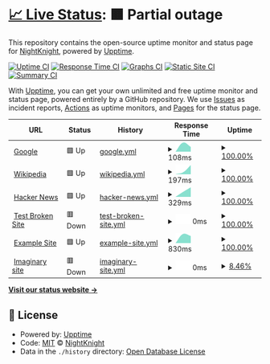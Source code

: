 # [📈 Live Status](https://Deadreyo.github.io/upptime-test): <!--live status--> **🟧 Partial outage**

This repository contains the open-source uptime monitor and status page for [NightKnight](https://www.linkedin.com/in/ahmed-mohamed-atwa/), powered by [Upptime](https://github.com/upptime/upptime).

[![Uptime CI](https://github.com/Deadreyo/upptime-test/workflows/Uptime%20CI/badge.svg)](https://github.com/Deadreyo/upptime-test/actions?query=workflow%3A%22Uptime+CI%22)
[![Response Time CI](https://github.com/Deadreyo/upptime-test/workflows/Response%20Time%20CI/badge.svg)](https://github.com/Deadreyo/upptime-test/actions?query=workflow%3A%22Response+Time+CI%22)
[![Graphs CI](https://github.com/Deadreyo/upptime-test/workflows/Graphs%20CI/badge.svg)](https://github.com/Deadreyo/upptime-test/actions?query=workflow%3A%22Graphs+CI%22)
[![Static Site CI](https://github.com/Deadreyo/upptime-test/workflows/Static%20Site%20CI/badge.svg)](https://github.com/Deadreyo/upptime-test/actions?query=workflow%3A%22Static+Site+CI%22)
[![Summary CI](https://github.com/Deadreyo/upptime-test/workflows/Summary%20CI/badge.svg)](https://github.com/Deadreyo/upptime-test/actions?query=workflow%3A%22Summary+CI%22)

With [Upptime](https://upptime.js.org), you can get your own unlimited and free uptime monitor and status page, powered entirely by a GitHub repository. We use [Issues](https://github.com/Deadreyo/upptime-test/issues) as incident reports, [Actions](https://github.com/Deadreyo/upptime-test/actions) as uptime monitors, and [Pages](https://Deadreyo.github.io/upptime-test) for the status page.

<!--start: status pages-->
<!-- This summary is generated by Upptime (https://github.com/upptime/upptime) -->
<!-- Do not edit this manually, your changes will be overwritten -->
<!-- prettier-ignore -->
| URL | Status | History | Response Time | Uptime |
| --- | ------ | ------- | ------------- | ------ |
| <img alt="" src="https://icons.duckduckgo.com/ip3/www.google.com.ico" height="13"> [Google](https://www.google.com) | 🟩 Up | [google.yml](https://github.com/Deadreyo/upptime-test/commits/HEAD/history/google.yml) | <details><summary><img alt="Response time graph" src="./graphs/google/response-time-week.png" height="20"> 108ms</summary><br><a href="https://Deadreyo.github.io/upptime-test/history/google"><img alt="Response time 108" src="https://img.shields.io/endpoint?url=https%3A%2F%2Fraw.githubusercontent.com%2FDeadreyo%2Fupptime-test%2FHEAD%2Fapi%2Fgoogle%2Fresponse-time.json"></a><br><a href="https://Deadreyo.github.io/upptime-test/history/google"><img alt="24-hour response time 108" src="https://img.shields.io/endpoint?url=https%3A%2F%2Fraw.githubusercontent.com%2FDeadreyo%2Fupptime-test%2FHEAD%2Fapi%2Fgoogle%2Fresponse-time-day.json"></a><br><a href="https://Deadreyo.github.io/upptime-test/history/google"><img alt="7-day response time 108" src="https://img.shields.io/endpoint?url=https%3A%2F%2Fraw.githubusercontent.com%2FDeadreyo%2Fupptime-test%2FHEAD%2Fapi%2Fgoogle%2Fresponse-time-week.json"></a><br><a href="https://Deadreyo.github.io/upptime-test/history/google"><img alt="30-day response time 108" src="https://img.shields.io/endpoint?url=https%3A%2F%2Fraw.githubusercontent.com%2FDeadreyo%2Fupptime-test%2FHEAD%2Fapi%2Fgoogle%2Fresponse-time-month.json"></a><br><a href="https://Deadreyo.github.io/upptime-test/history/google"><img alt="1-year response time 108" src="https://img.shields.io/endpoint?url=https%3A%2F%2Fraw.githubusercontent.com%2FDeadreyo%2Fupptime-test%2FHEAD%2Fapi%2Fgoogle%2Fresponse-time-year.json"></a></details> | <details><summary><a href="https://Deadreyo.github.io/upptime-test/history/google">100.00%</a></summary><a href="https://Deadreyo.github.io/upptime-test/history/google"><img alt="All-time uptime 100.00%" src="https://img.shields.io/endpoint?url=https%3A%2F%2Fraw.githubusercontent.com%2FDeadreyo%2Fupptime-test%2FHEAD%2Fapi%2Fgoogle%2Fuptime.json"></a><br><a href="https://Deadreyo.github.io/upptime-test/history/google"><img alt="24-hour uptime 100.00%" src="https://img.shields.io/endpoint?url=https%3A%2F%2Fraw.githubusercontent.com%2FDeadreyo%2Fupptime-test%2FHEAD%2Fapi%2Fgoogle%2Fuptime-day.json"></a><br><a href="https://Deadreyo.github.io/upptime-test/history/google"><img alt="7-day uptime 100.00%" src="https://img.shields.io/endpoint?url=https%3A%2F%2Fraw.githubusercontent.com%2FDeadreyo%2Fupptime-test%2FHEAD%2Fapi%2Fgoogle%2Fuptime-week.json"></a><br><a href="https://Deadreyo.github.io/upptime-test/history/google"><img alt="30-day uptime 100.00%" src="https://img.shields.io/endpoint?url=https%3A%2F%2Fraw.githubusercontent.com%2FDeadreyo%2Fupptime-test%2FHEAD%2Fapi%2Fgoogle%2Fuptime-month.json"></a><br><a href="https://Deadreyo.github.io/upptime-test/history/google"><img alt="1-year uptime 100.00%" src="https://img.shields.io/endpoint?url=https%3A%2F%2Fraw.githubusercontent.com%2FDeadreyo%2Fupptime-test%2FHEAD%2Fapi%2Fgoogle%2Fuptime-year.json"></a></details>
| <img alt="" src="https://icons.duckduckgo.com/ip3/en.wikipedia.org.ico" height="13"> [Wikipedia](https://en.wikipedia.org) | 🟩 Up | [wikipedia.yml](https://github.com/Deadreyo/upptime-test/commits/HEAD/history/wikipedia.yml) | <details><summary><img alt="Response time graph" src="./graphs/wikipedia/response-time-week.png" height="20"> 197ms</summary><br><a href="https://Deadreyo.github.io/upptime-test/history/wikipedia"><img alt="Response time 197" src="https://img.shields.io/endpoint?url=https%3A%2F%2Fraw.githubusercontent.com%2FDeadreyo%2Fupptime-test%2FHEAD%2Fapi%2Fwikipedia%2Fresponse-time.json"></a><br><a href="https://Deadreyo.github.io/upptime-test/history/wikipedia"><img alt="24-hour response time 197" src="https://img.shields.io/endpoint?url=https%3A%2F%2Fraw.githubusercontent.com%2FDeadreyo%2Fupptime-test%2FHEAD%2Fapi%2Fwikipedia%2Fresponse-time-day.json"></a><br><a href="https://Deadreyo.github.io/upptime-test/history/wikipedia"><img alt="7-day response time 197" src="https://img.shields.io/endpoint?url=https%3A%2F%2Fraw.githubusercontent.com%2FDeadreyo%2Fupptime-test%2FHEAD%2Fapi%2Fwikipedia%2Fresponse-time-week.json"></a><br><a href="https://Deadreyo.github.io/upptime-test/history/wikipedia"><img alt="30-day response time 197" src="https://img.shields.io/endpoint?url=https%3A%2F%2Fraw.githubusercontent.com%2FDeadreyo%2Fupptime-test%2FHEAD%2Fapi%2Fwikipedia%2Fresponse-time-month.json"></a><br><a href="https://Deadreyo.github.io/upptime-test/history/wikipedia"><img alt="1-year response time 197" src="https://img.shields.io/endpoint?url=https%3A%2F%2Fraw.githubusercontent.com%2FDeadreyo%2Fupptime-test%2FHEAD%2Fapi%2Fwikipedia%2Fresponse-time-year.json"></a></details> | <details><summary><a href="https://Deadreyo.github.io/upptime-test/history/wikipedia">100.00%</a></summary><a href="https://Deadreyo.github.io/upptime-test/history/wikipedia"><img alt="All-time uptime 100.00%" src="https://img.shields.io/endpoint?url=https%3A%2F%2Fraw.githubusercontent.com%2FDeadreyo%2Fupptime-test%2FHEAD%2Fapi%2Fwikipedia%2Fuptime.json"></a><br><a href="https://Deadreyo.github.io/upptime-test/history/wikipedia"><img alt="24-hour uptime 100.00%" src="https://img.shields.io/endpoint?url=https%3A%2F%2Fraw.githubusercontent.com%2FDeadreyo%2Fupptime-test%2FHEAD%2Fapi%2Fwikipedia%2Fuptime-day.json"></a><br><a href="https://Deadreyo.github.io/upptime-test/history/wikipedia"><img alt="7-day uptime 100.00%" src="https://img.shields.io/endpoint?url=https%3A%2F%2Fraw.githubusercontent.com%2FDeadreyo%2Fupptime-test%2FHEAD%2Fapi%2Fwikipedia%2Fuptime-week.json"></a><br><a href="https://Deadreyo.github.io/upptime-test/history/wikipedia"><img alt="30-day uptime 100.00%" src="https://img.shields.io/endpoint?url=https%3A%2F%2Fraw.githubusercontent.com%2FDeadreyo%2Fupptime-test%2FHEAD%2Fapi%2Fwikipedia%2Fuptime-month.json"></a><br><a href="https://Deadreyo.github.io/upptime-test/history/wikipedia"><img alt="1-year uptime 100.00%" src="https://img.shields.io/endpoint?url=https%3A%2F%2Fraw.githubusercontent.com%2FDeadreyo%2Fupptime-test%2FHEAD%2Fapi%2Fwikipedia%2Fuptime-year.json"></a></details>
| <img alt="" src="https://icons.duckduckgo.com/ip3/news.ycombinator.com.ico" height="13"> [Hacker News](https://news.ycombinator.com) | 🟩 Up | [hacker-news.yml](https://github.com/Deadreyo/upptime-test/commits/HEAD/history/hacker-news.yml) | <details><summary><img alt="Response time graph" src="./graphs/hacker-news/response-time-week.png" height="20"> 329ms</summary><br><a href="https://Deadreyo.github.io/upptime-test/history/hacker-news"><img alt="Response time 329" src="https://img.shields.io/endpoint?url=https%3A%2F%2Fraw.githubusercontent.com%2FDeadreyo%2Fupptime-test%2FHEAD%2Fapi%2Fhacker-news%2Fresponse-time.json"></a><br><a href="https://Deadreyo.github.io/upptime-test/history/hacker-news"><img alt="24-hour response time 329" src="https://img.shields.io/endpoint?url=https%3A%2F%2Fraw.githubusercontent.com%2FDeadreyo%2Fupptime-test%2FHEAD%2Fapi%2Fhacker-news%2Fresponse-time-day.json"></a><br><a href="https://Deadreyo.github.io/upptime-test/history/hacker-news"><img alt="7-day response time 329" src="https://img.shields.io/endpoint?url=https%3A%2F%2Fraw.githubusercontent.com%2FDeadreyo%2Fupptime-test%2FHEAD%2Fapi%2Fhacker-news%2Fresponse-time-week.json"></a><br><a href="https://Deadreyo.github.io/upptime-test/history/hacker-news"><img alt="30-day response time 329" src="https://img.shields.io/endpoint?url=https%3A%2F%2Fraw.githubusercontent.com%2FDeadreyo%2Fupptime-test%2FHEAD%2Fapi%2Fhacker-news%2Fresponse-time-month.json"></a><br><a href="https://Deadreyo.github.io/upptime-test/history/hacker-news"><img alt="1-year response time 329" src="https://img.shields.io/endpoint?url=https%3A%2F%2Fraw.githubusercontent.com%2FDeadreyo%2Fupptime-test%2FHEAD%2Fapi%2Fhacker-news%2Fresponse-time-year.json"></a></details> | <details><summary><a href="https://Deadreyo.github.io/upptime-test/history/hacker-news">100.00%</a></summary><a href="https://Deadreyo.github.io/upptime-test/history/hacker-news"><img alt="All-time uptime 100.00%" src="https://img.shields.io/endpoint?url=https%3A%2F%2Fraw.githubusercontent.com%2FDeadreyo%2Fupptime-test%2FHEAD%2Fapi%2Fhacker-news%2Fuptime.json"></a><br><a href="https://Deadreyo.github.io/upptime-test/history/hacker-news"><img alt="24-hour uptime 100.00%" src="https://img.shields.io/endpoint?url=https%3A%2F%2Fraw.githubusercontent.com%2FDeadreyo%2Fupptime-test%2FHEAD%2Fapi%2Fhacker-news%2Fuptime-day.json"></a><br><a href="https://Deadreyo.github.io/upptime-test/history/hacker-news"><img alt="7-day uptime 100.00%" src="https://img.shields.io/endpoint?url=https%3A%2F%2Fraw.githubusercontent.com%2FDeadreyo%2Fupptime-test%2FHEAD%2Fapi%2Fhacker-news%2Fuptime-week.json"></a><br><a href="https://Deadreyo.github.io/upptime-test/history/hacker-news"><img alt="30-day uptime 100.00%" src="https://img.shields.io/endpoint?url=https%3A%2F%2Fraw.githubusercontent.com%2FDeadreyo%2Fupptime-test%2FHEAD%2Fapi%2Fhacker-news%2Fuptime-month.json"></a><br><a href="https://Deadreyo.github.io/upptime-test/history/hacker-news"><img alt="1-year uptime 100.00%" src="https://img.shields.io/endpoint?url=https%3A%2F%2Fraw.githubusercontent.com%2FDeadreyo%2Fupptime-test%2FHEAD%2Fapi%2Fhacker-news%2Fuptime-year.json"></a></details>
| <img alt="" src="https://icons.duckduckgo.com/ip3/thissitedoesnotexist.koj.co.ico" height="13"> [Test Broken Site](https://thissitedoesnotexist.koj.co) | 🟥 Down | [test-broken-site.yml](https://github.com/Deadreyo/upptime-test/commits/HEAD/history/test-broken-site.yml) | <details><summary><img alt="Response time graph" src="./graphs/test-broken-site/response-time-week.png" height="20"> 0ms</summary><br><a href="https://Deadreyo.github.io/upptime-test/history/test-broken-site"><img alt="Response time 0" src="https://img.shields.io/endpoint?url=https%3A%2F%2Fraw.githubusercontent.com%2FDeadreyo%2Fupptime-test%2FHEAD%2Fapi%2Ftest-broken-site%2Fresponse-time.json"></a><br><a href="https://Deadreyo.github.io/upptime-test/history/test-broken-site"><img alt="24-hour response time 0" src="https://img.shields.io/endpoint?url=https%3A%2F%2Fraw.githubusercontent.com%2FDeadreyo%2Fupptime-test%2FHEAD%2Fapi%2Ftest-broken-site%2Fresponse-time-day.json"></a><br><a href="https://Deadreyo.github.io/upptime-test/history/test-broken-site"><img alt="7-day response time 0" src="https://img.shields.io/endpoint?url=https%3A%2F%2Fraw.githubusercontent.com%2FDeadreyo%2Fupptime-test%2FHEAD%2Fapi%2Ftest-broken-site%2Fresponse-time-week.json"></a><br><a href="https://Deadreyo.github.io/upptime-test/history/test-broken-site"><img alt="30-day response time 0" src="https://img.shields.io/endpoint?url=https%3A%2F%2Fraw.githubusercontent.com%2FDeadreyo%2Fupptime-test%2FHEAD%2Fapi%2Ftest-broken-site%2Fresponse-time-month.json"></a><br><a href="https://Deadreyo.github.io/upptime-test/history/test-broken-site"><img alt="1-year response time 0" src="https://img.shields.io/endpoint?url=https%3A%2F%2Fraw.githubusercontent.com%2FDeadreyo%2Fupptime-test%2FHEAD%2Fapi%2Ftest-broken-site%2Fresponse-time-year.json"></a></details> | <details><summary><a href="https://Deadreyo.github.io/upptime-test/history/test-broken-site">100.00%</a></summary><a href="https://Deadreyo.github.io/upptime-test/history/test-broken-site"><img alt="All-time uptime 100.00%" src="https://img.shields.io/endpoint?url=https%3A%2F%2Fraw.githubusercontent.com%2FDeadreyo%2Fupptime-test%2FHEAD%2Fapi%2Ftest-broken-site%2Fuptime.json"></a><br><a href="https://Deadreyo.github.io/upptime-test/history/test-broken-site"><img alt="24-hour uptime 100.00%" src="https://img.shields.io/endpoint?url=https%3A%2F%2Fraw.githubusercontent.com%2FDeadreyo%2Fupptime-test%2FHEAD%2Fapi%2Ftest-broken-site%2Fuptime-day.json"></a><br><a href="https://Deadreyo.github.io/upptime-test/history/test-broken-site"><img alt="7-day uptime 100.00%" src="https://img.shields.io/endpoint?url=https%3A%2F%2Fraw.githubusercontent.com%2FDeadreyo%2Fupptime-test%2FHEAD%2Fapi%2Ftest-broken-site%2Fuptime-week.json"></a><br><a href="https://Deadreyo.github.io/upptime-test/history/test-broken-site"><img alt="30-day uptime 100.00%" src="https://img.shields.io/endpoint?url=https%3A%2F%2Fraw.githubusercontent.com%2FDeadreyo%2Fupptime-test%2FHEAD%2Fapi%2Ftest-broken-site%2Fuptime-month.json"></a><br><a href="https://Deadreyo.github.io/upptime-test/history/test-broken-site"><img alt="1-year uptime 100.00%" src="https://img.shields.io/endpoint?url=https%3A%2F%2Fraw.githubusercontent.com%2FDeadreyo%2Fupptime-test%2FHEAD%2Fapi%2Ftest-broken-site%2Fuptime-year.json"></a></details>
| <img alt="" src="https://icons.duckduckgo.com/ip3/trythisforexample.com.ico" height="13"> [Example Site](https://trythisforexample.com/) | 🟩 Up | [example-site.yml](https://github.com/Deadreyo/upptime-test/commits/HEAD/history/example-site.yml) | <details><summary><img alt="Response time graph" src="./graphs/example-site/response-time-week.png" height="20"> 830ms</summary><br><a href="https://Deadreyo.github.io/upptime-test/history/example-site"><img alt="Response time 830" src="https://img.shields.io/endpoint?url=https%3A%2F%2Fraw.githubusercontent.com%2FDeadreyo%2Fupptime-test%2FHEAD%2Fapi%2Fexample-site%2Fresponse-time.json"></a><br><a href="https://Deadreyo.github.io/upptime-test/history/example-site"><img alt="24-hour response time 830" src="https://img.shields.io/endpoint?url=https%3A%2F%2Fraw.githubusercontent.com%2FDeadreyo%2Fupptime-test%2FHEAD%2Fapi%2Fexample-site%2Fresponse-time-day.json"></a><br><a href="https://Deadreyo.github.io/upptime-test/history/example-site"><img alt="7-day response time 830" src="https://img.shields.io/endpoint?url=https%3A%2F%2Fraw.githubusercontent.com%2FDeadreyo%2Fupptime-test%2FHEAD%2Fapi%2Fexample-site%2Fresponse-time-week.json"></a><br><a href="https://Deadreyo.github.io/upptime-test/history/example-site"><img alt="30-day response time 830" src="https://img.shields.io/endpoint?url=https%3A%2F%2Fraw.githubusercontent.com%2FDeadreyo%2Fupptime-test%2FHEAD%2Fapi%2Fexample-site%2Fresponse-time-month.json"></a><br><a href="https://Deadreyo.github.io/upptime-test/history/example-site"><img alt="1-year response time 830" src="https://img.shields.io/endpoint?url=https%3A%2F%2Fraw.githubusercontent.com%2FDeadreyo%2Fupptime-test%2FHEAD%2Fapi%2Fexample-site%2Fresponse-time-year.json"></a></details> | <details><summary><a href="https://Deadreyo.github.io/upptime-test/history/example-site">100.00%</a></summary><a href="https://Deadreyo.github.io/upptime-test/history/example-site"><img alt="All-time uptime 100.00%" src="https://img.shields.io/endpoint?url=https%3A%2F%2Fraw.githubusercontent.com%2FDeadreyo%2Fupptime-test%2FHEAD%2Fapi%2Fexample-site%2Fuptime.json"></a><br><a href="https://Deadreyo.github.io/upptime-test/history/example-site"><img alt="24-hour uptime 100.00%" src="https://img.shields.io/endpoint?url=https%3A%2F%2Fraw.githubusercontent.com%2FDeadreyo%2Fupptime-test%2FHEAD%2Fapi%2Fexample-site%2Fuptime-day.json"></a><br><a href="https://Deadreyo.github.io/upptime-test/history/example-site"><img alt="7-day uptime 100.00%" src="https://img.shields.io/endpoint?url=https%3A%2F%2Fraw.githubusercontent.com%2FDeadreyo%2Fupptime-test%2FHEAD%2Fapi%2Fexample-site%2Fuptime-week.json"></a><br><a href="https://Deadreyo.github.io/upptime-test/history/example-site"><img alt="30-day uptime 100.00%" src="https://img.shields.io/endpoint?url=https%3A%2F%2Fraw.githubusercontent.com%2FDeadreyo%2Fupptime-test%2FHEAD%2Fapi%2Fexample-site%2Fuptime-month.json"></a><br><a href="https://Deadreyo.github.io/upptime-test/history/example-site"><img alt="1-year uptime 100.00%" src="https://img.shields.io/endpoint?url=https%3A%2F%2Fraw.githubusercontent.com%2FDeadreyo%2Fupptime-test%2FHEAD%2Fapi%2Fexample-site%2Fuptime-year.json"></a></details>
| <img alt="" src="https://icons.duckduckgo.com/ip3/imagine.image.com.ico" height="13"> [Imaginary site](https://imagine.image.com) | 🟥 Down | [imaginary-site.yml](https://github.com/Deadreyo/upptime-test/commits/HEAD/history/imaginary-site.yml) | <details><summary><img alt="Response time graph" src="./graphs/imaginary-site/response-time-week.png" height="20"> 0ms</summary><br><a href="https://Deadreyo.github.io/upptime-test/history/imaginary-site"><img alt="Response time 0" src="https://img.shields.io/endpoint?url=https%3A%2F%2Fraw.githubusercontent.com%2FDeadreyo%2Fupptime-test%2FHEAD%2Fapi%2Fimaginary-site%2Fresponse-time.json"></a><br><a href="https://Deadreyo.github.io/upptime-test/history/imaginary-site"><img alt="24-hour response time 0" src="https://img.shields.io/endpoint?url=https%3A%2F%2Fraw.githubusercontent.com%2FDeadreyo%2Fupptime-test%2FHEAD%2Fapi%2Fimaginary-site%2Fresponse-time-day.json"></a><br><a href="https://Deadreyo.github.io/upptime-test/history/imaginary-site"><img alt="7-day response time 0" src="https://img.shields.io/endpoint?url=https%3A%2F%2Fraw.githubusercontent.com%2FDeadreyo%2Fupptime-test%2FHEAD%2Fapi%2Fimaginary-site%2Fresponse-time-week.json"></a><br><a href="https://Deadreyo.github.io/upptime-test/history/imaginary-site"><img alt="30-day response time 0" src="https://img.shields.io/endpoint?url=https%3A%2F%2Fraw.githubusercontent.com%2FDeadreyo%2Fupptime-test%2FHEAD%2Fapi%2Fimaginary-site%2Fresponse-time-month.json"></a><br><a href="https://Deadreyo.github.io/upptime-test/history/imaginary-site"><img alt="1-year response time 0" src="https://img.shields.io/endpoint?url=https%3A%2F%2Fraw.githubusercontent.com%2FDeadreyo%2Fupptime-test%2FHEAD%2Fapi%2Fimaginary-site%2Fresponse-time-year.json"></a></details> | <details><summary><a href="https://Deadreyo.github.io/upptime-test/history/imaginary-site">8.46%</a></summary><a href="https://Deadreyo.github.io/upptime-test/history/imaginary-site"><img alt="All-time uptime 8.46%" src="https://img.shields.io/endpoint?url=https%3A%2F%2Fraw.githubusercontent.com%2FDeadreyo%2Fupptime-test%2FHEAD%2Fapi%2Fimaginary-site%2Fuptime.json"></a><br><a href="https://Deadreyo.github.io/upptime-test/history/imaginary-site"><img alt="24-hour uptime 8.46%" src="https://img.shields.io/endpoint?url=https%3A%2F%2Fraw.githubusercontent.com%2FDeadreyo%2Fupptime-test%2FHEAD%2Fapi%2Fimaginary-site%2Fuptime-day.json"></a><br><a href="https://Deadreyo.github.io/upptime-test/history/imaginary-site"><img alt="7-day uptime 8.46%" src="https://img.shields.io/endpoint?url=https%3A%2F%2Fraw.githubusercontent.com%2FDeadreyo%2Fupptime-test%2FHEAD%2Fapi%2Fimaginary-site%2Fuptime-week.json"></a><br><a href="https://Deadreyo.github.io/upptime-test/history/imaginary-site"><img alt="30-day uptime 8.46%" src="https://img.shields.io/endpoint?url=https%3A%2F%2Fraw.githubusercontent.com%2FDeadreyo%2Fupptime-test%2FHEAD%2Fapi%2Fimaginary-site%2Fuptime-month.json"></a><br><a href="https://Deadreyo.github.io/upptime-test/history/imaginary-site"><img alt="1-year uptime 8.46%" src="https://img.shields.io/endpoint?url=https%3A%2F%2Fraw.githubusercontent.com%2FDeadreyo%2Fupptime-test%2FHEAD%2Fapi%2Fimaginary-site%2Fuptime-year.json"></a></details>

<!--end: status pages-->

[**Visit our status website →**](https://Deadreyo.github.io/upptime-test)

## 📄 License

- Powered by: [Upptime](https://github.com/upptime/upptime)
- Code: [MIT](./LICENSE) © [NightKnight](https://www.linkedin.com/in/ahmed-mohamed-atwa/)
- Data in the `./history` directory: [Open Database License](https://opendatacommons.org/licenses/odbl/1-0/)
